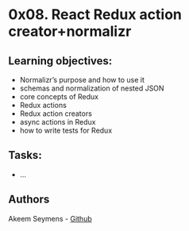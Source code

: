 # 0x08. React Redux action creator+normalizr

## Learning objectives:

* Normalizr’s purpose and how to use it
* schemas and normalization of nested JSON
* core concepts of Redux
* Redux actions
* Redux action creators
* async actions in Redux
* how to write tests for Redux

## Tasks:
* ...

## Authors
Akeem Seymens - [Github](https://github.com/akeemseymens)